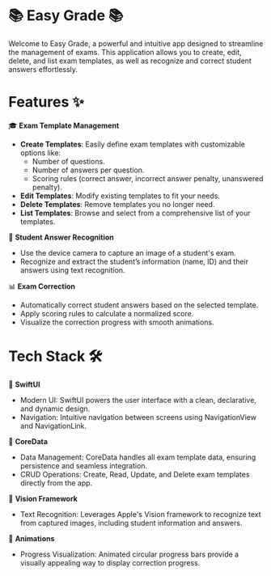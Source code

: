 # 📚 Easy Grade 📚
Welcome to Easy Grade, a powerful and intuitive app designed to streamline the management of exams.
This application allows you to create, edit, delete, and list exam templates, as well as recognize and correct student answers effortlessly.

# Features ✨

🎓 **Exam Template Management**
- **Create Templates**: Easily define exam templates with customizable options like:
  - Number of questions.
  - Number of answers per question.
  - Scoring rules (correct answer, incorrect answer penalty, unanswered penalty).
- **Edit Templates**: Modify existing templates to fit your needs.
- **Delete Templates**: Remove templates you no longer need.
- **List Templates**: Browse and select from a comprehensive list of your templates.

📸 **Student Answer Recognition**
- Use the device camera to capture an image of a student's exam.
- Recognize and extract the student’s information (name, ID) and their answers using text recognition.

📊 **Exam Correction**
- Automatically correct student answers based on the selected template.
- Apply scoring rules to calculate a normalized score.
- Visualize the correction progress with smooth animations.

# Tech Stack 🛠️

📱 **SwiftUI**
- Modern UI: SwiftUI powers the user interface with a clean, declarative, and dynamic design.
- Navigation: Intuitive navigation between screens using NavigationView and NavigationLink.

💾 **CoreData**
- Data Management: CoreData handles all exam template data, ensuring persistence and seamless integration.
- CRUD Operations: Create, Read, Update, and Delete exam templates directly from the app.

🤖 **Vision Framework**
- Text Recognition: Leverages Apple's Vision framework to recognize text from captured images, including student information and answers.

🎨 **Animations**
- Progress Visualization: Animated circular progress bars provide a visually appealing way to display correction progress.
